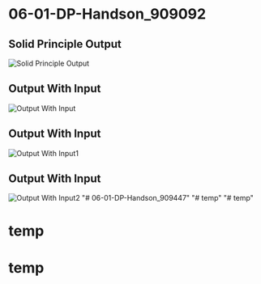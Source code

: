 # 06-01-DP-Handson_909092
## Solid Principle Output
![Solid Principle Output](https://github.com/INTADM21DF005/06-01-DP-Handson_909092/blob/main/Outputs/Solid%20Principle%20Output.jpg)
## Output With Input
![Output With Input](https://github.com/INTADM21DF005/06-01-DP-Handson_909092/blob/main/Outputs/Output%20With%20Input.jpg)
## Output With Input
![Output With Input1](https://github.com/INTADM21DF005/06-01-DP-Handson_909092/blob/main/Outputs/Output%20With%20Input1.jpg)
## Output With Input
![Output With Input2](https://github.com/INTADM21DF005/06-01-DP-Handson_909092/blob/main/Outputs/Output%20With%20Input2.jpg)
"# 06-01-DP-Handson_909447" 
"# temp" 
"# temp" 
# temp
# temp
